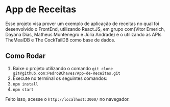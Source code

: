 # App de Receitas

Esse projeto visa prover um exemplo de aplicação de receitas no qual foi desenvolvido o FrontEnd, utilizando React.JS, em grupo com(Vitor Emerich, Dayana Dias, Matheus Montenegro e Júlia Andrade) e o utilizando as APIs TheMealDB e The CockTailDB como base de dados.

## Como Rodar

1. Baixe o projeto utilizando o comando `git clone git@github.com:PedroBChaves/App-de-Receitas.git`
2. Execute no terminal os seguintes comandos:
3. `npm install`
4. `npm start`

Feito isso, acesse o `http://localhost:3000/` no navegador.
